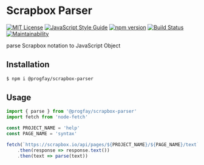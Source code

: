 # Scrapbox Parser

[![MIT License](http://img.shields.io/badge/license-MIT-blue.svg?style=flat)](LICENSE) [![JavaScript Style Guide](https://img.shields.io/badge/code_style-standard-brightgreen.svg)](https://standardjs.com) [![npm version](https://badge.fury.io/js/%40progfay%2Fscrapbox-parser.svg)](https://badge.fury.io/js/%40progfay%2Fscrapbox-parser) [![Build Status](https://travis-ci.org/progfay/scrapbox-parser.svg?branch=master)](https://travis-ci.org/progfay/scrapbox-parser) [![Maintainability](https://api.codeclimate.com/v1/badges/1a79f7f5f4b1785ac616/maintainability)](https://codeclimate.com/github/progfay/scrapbox-parser/maintainability)

parse Scrapbox notation to JavaScript Object

## Installation

```sh
$ npm i @progfay/scrapbox-parser
```


## Usage

```js
import { parse } from '@progfay/scrapbox-parser'
import fetch from 'node-fetch'

const PROJECT_NAME = 'help'
const PAGE_NAME = 'syntax'

fetch(`https://scrapbox.io/api/pages/${PROJECT_NAME}/${PAGE_NAME}/text`)
	.then(response => response.text())
	.then(text => parse(text))
```


